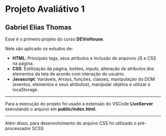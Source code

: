# Projeto Avaliátivo 1

## Gabriel Elias Thomas

Esse é o primeiro projeto do curso **DEVinHouse**. 

Nele são aplicado os estudos de:
- **HTML**: Principais tags, seus atributos e inclusão de arquivos JS e CSS na página.
- **CSS**: Estilização da página, botões, inputs, alteração de atributos dos elementos da tela de acordo com interação do usuário.
- **Javascript**: Variáveis, Arrays, funções, classes, manipulação do DOM (eventos, elementos e seus atributos), manipular objetos e utilizar o locaStorage.

---

Para a execução do projeto foi usado a extensão do VSCode **LiveServer** executando o arquivo em **public/index.html**.

---

Além disso, para desenvolvimento do arquivo CSS foi utilizado o pré-processador SCSS